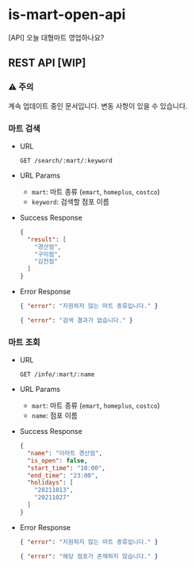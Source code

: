 # is-mart-open-api

[API] 오늘 대형마트 영업하나요?

## REST API [WIP]

### :warning: 주의

계속 업데이트 중인 문서입니다. 변동 사항이 있을 수 있습니다.

### 마트 검색

- URL

  `GET /search/:mart/:keyword`

- URL Params
  
  - `mart`: 마트 종류 (`emart`, `homeplus`, `costco`)
  - `keyword`: 검색할 점포 이름

- Success Response

  ```json
  {
    "result": [
      "경산점",
      "구미점",
      "김천점"
    ]
  }
  ```

- Error Response

  ```json
  { "error": "지원하지 않는 마트 종류입니다." }
  ```

  ```json
  { "error": "검색 결과가 없습니다." }
  ```

### 마트 조회

- URL

  `GET /info/:mart/:name`

- URL Params
  
  - `mart`: 마트 종류 (`emart`, `homeplus`, `costco`)
  - `name`: 점포 이름

- Success Response

  ```json
  {
    "name": "이마트 경산점",
    "is_open": false,
    "start_time": "10:00",
    "end_time": "23:00",
    "holidays": [
      "20211013",
      "20211027"
    ]
  }
  ```

- Error Response

  ```json
  { "error": "지원하지 않는 마트 종류입니다." }
  ```

  ```json
  { "error": "해당 점포가 존재하지 않습니다." }
  ```
